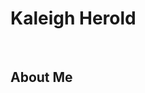 <!DOCTYPE html>
<html lang="en">
<head>
    <meta charset="UTF-8">
    <meta name="viewport" content="width=device-width, initial-scale=1.0">
    <meta http-equiv="X-UA-Compatible" content="ie=edge">
    <title>Kaleigh Herold</title>
</head>
<body>
    <h1>Kaleigh Herold</h1>
    <br>
    <h2>About Me</h2>

</body>    
